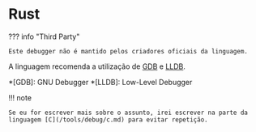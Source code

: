 # Rust

??? info "Third Party"

    Este debugger não é mantido pelos criadores oficiais da linguagem.

A linguagem recomenda a utilização de [GDB](https://www.sourceware.org/gdb/) e [LLDB](https://lldb.llvm.org/index.html).  

*[GDB]: GNU Debugger
*[LLDB]: Low-Level Debugger

!!! note
    
    Se eu for escrever mais sobre o assunto, irei escrever na parte da linguagem [C](/tools/debug/c.md) para evitar repetição.